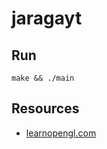 # jaragayt

## Run
```
make && ./main
```

## Resources

- [learnopengl.com](https://learnopengl.com/)
